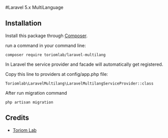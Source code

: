 #Laravel 5.x MultiLanguage

## Installation

Install this package through [Composer](https://getcomposer.org/).

run a command in your command line:

    composer require toriomlab/laravel-multilang

In Laravel the service provider and facade will automatically get registered. 

Copy this line to providers at config/app.php file:

    Toriomlab\LaravelMultilang\LaravelMultilangServiceProvider::class

After run migration command

    php artisan migration

## Credits 
- [Toriom Lab](https://github.com/ToriomLab)